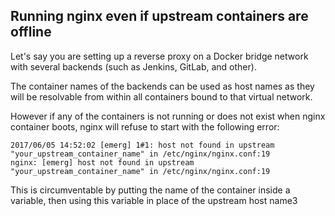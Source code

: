 ## Running nginx even if upstream containers are offline

Let's say you are setting up a reverse proxy on a Docker bridge network with several backends (such as Jenkins, GitLab, and other).

The container names of the backends can be used as host names as they will be resolvable from within all containers bound to that virtual network.

However if any of the containers is not running or does not exist when nginx container boots, nginx will refuse to start with the following error:

    2017/06/05 14:52:02 [emerg] 1#1: host not found in upstream "your_upstream_container_name" in /etc/nginx/nginx.conf:19
    nginx: [emerg] host not found in upstream "your_upstream_container_name" in /etc/nginx/nginx.conf:19

This is circumventable by putting the name of the container inside a variable, then using this variable in place of the upstream host name3
